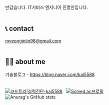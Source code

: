 반갑습니다. IT서비스 엔지니어 진명인입니다.   
<br/>
## 📞 contact          
myeonginjin98@gmail.com   
<br/>

## 🙋‍♂️ about me 
기술블로그 - https://blog.naver.com/kai5588  
<br/>
<br/>
[![코드트리|실력진단-kai5588](https://banner.codetree.ai/v1/banner/kai5588)](https://www.codetree.ai/profiles/kai5588)&nbsp;&nbsp;
[![Solved.ac프로필](http://mazassumnida.wtf/api/generate_badge?boj=kai5588)](https://solved.ac/kai5588)   
![Anurag's GitHub stats](https://github-readme-stats.vercel.app/api?username=myeonginjin&count_private=true&show_icons=true)


